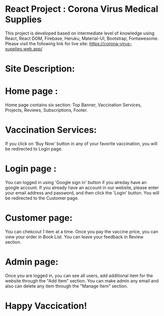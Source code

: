 # React Project : Corona Virus Medical Supplies
This project is developed based on intermediate level of knowledge using React, React DOM, Firebase, Heruku, Material-UI, Bootstrap, Fontawesome. Please visit the following link for live site: https://corona-virus-supplies.web.app/

# Site Description:
# Home page :
Home page contains six section: Top Banner, Vaccination Services, Projects, Reviews, Subscriptions, Footer.
# Vaccination Services: 
If you click on 'Buy Now' button in any of your favorite vaccination, you will be redirected to Login page.

# Login page :
You can logged in using 'Google sign in' button if you alreday have an google account.
If you already have an account in our website, please enter your email address and password, and then click the 'Login' button. You will be redirected to the Customer page.

# Customer page:
You can chekcout 1 item at a time. Once you pay the vaccine price, you can view your order in Book List. You can leave your feedback in Review section.

# Admin page: 
Once you are logged in, you can see all users,  add additional item for the website through the "Add Item" section. You can make admin any email and also can delete any item through the "Manage Item" section.

# Happy Vaccication!
